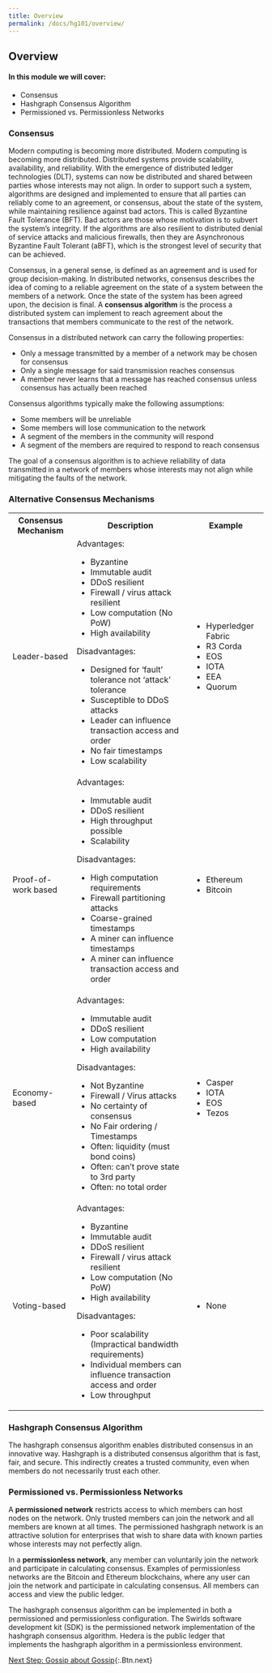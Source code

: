 ```yaml
---
title: Overview
permalink: /docs/hg101/overview/
---
```


## Overview

#### In this module we will cover:

* Consensus
* Hashgraph Consensus Algorithm
* Permissioned vs. Permissionless Networks

### Consensus

Modern computing is becoming more distributed. Modern computing is becoming more distributed. Distributed systems provide
scalability, availability, and reliability. With the emergence of distributed ledger technologies (DLT), systems can now be distributed and
shared between parties whose interests may not align. In order to support such a system, algorithms are designed and implemented to
ensure that all parties can reliably come to an agreement, or consensus, about the state of the system, while maintaining resilience
against bad actors. This is called Byzantine Fault Tolerance (BFT). Bad actors are those whose motivation is to subvert the system’s
integrity. If the algorithms are also resilient to distributed denial of service attacks and malicious firewalls, then they are
Asynchronous Byzantine Fault Tolerant (aBFT), which is the strongest level of security that can be achieved.

Consensus, in a general sense, is defined as an agreement and is used for group decision-making. In distributed networks, consensus describes
the idea of coming to a reliable agreement on the state of a system between the members of a network. Once the state of the system has
been agreed upon, the decision is final. A **consensus algorithm** is the process a distributed system can implement to reach agreement about
the transactions that members communicate to the rest of the network.

Consensus in a distributed network can carry the following properties:

* Only a message transmitted by a member of a network may be chosen for consensus
* Only a single message for said transmission reaches consensus
* A member never learns that a message has reached consensus unless consensus has actually been reached

Consensus algorithms typically make the following assumptions:

* Some members will be unreliable
* Some members will lose communication to the network
* A segment of the members in the community will respond
* A segment of the members are required to respond to reach consensus

The goal of a consensus algorithm is to achieve reliability of data transmitted in a network of members whose interests may not align while mitigating the faults of the network.

### Alternative Consensus Mechanisms

<table>
  <tbody>
    <tr>
      <th> Consensus Mechanism</th>
      <th align="center">Description</th>
      <th align="center">Example</th>
    </tr>
    <tr>
      <td>Leader-based</td>
      <td align="Left">
      Advantages:
      	<ul>
      		<li>Byzantine</li>
		<li>Immutable audit</li>
		<li>DDoS resilient</li>
		<li>Firewall / virus attack resilient</li>
		<li>Low computation (No PoW)</li>
		<li>High availability</li>
      </ul>
    Disadvantages:
	<ul>
		<li>Designed for ‘fault’ tolerance not ‘attack’ tolerance</li>
		<li>Susceptible to DDoS attacks</li>
		<li>Leader can influence transaction access and order</li>
		<li>No fair timestamps</li>
		<li>Low scalability</li>
	</ul>    
      </td>
      <td align="left">
      	<ul>
      		<li>Hyperledger Fabric</li>
		<li>R3 Corda</li>
		<li>EOS</li>
		<li>IOTA</li>
		<li>EEA</li>
		<li>Quorum</li>
	</ul>
      </td>
    </tr>
    <tr>
      <td>Proof-of-work based</td>
      <td align="left">
      Advantages:
      	<ul>
		<li>Immutable audit</li>
		<li>DDoS resilient</li>
		<li>High throughput possible</li>
		<li>Scalability</li>
      </ul>
    Disadvantages:
    	<ul>
		<li>High computation requirements</li>
		<li>Firewall partitioning attacks</li>
		<li>Coarse-grained timestamps</li>
		<li>A miner can influence timestamps</li>
		<li>A miner can influence transaction access and order</li>
	</ul>  
      </td>
      <td align="left">
      	<ul>
      		<li>Ethereum</li>
		<li>Bitcoin</li>
	</ul>
      </td>
    </tr>
    <tr>
      <td>Economy-based</td>
      <td align="left">
      Advantages:
      	<ul>
		<li>Immutable audit</li>
		<li>DDoS resilient</li>
		<li>Low computation</li>
		<li>High availability</li>
      </ul>
    Disadvantages:
    	<ul>
		<li>Not Byzantine</li>
		<li>Firewall / Virus attacks</li>
		<li>No certainty of consensus</li>
		<li>No Fair ordering / Timestamps</li>
		<li>Often: liquidity (must bond coins)</li>
		<li>Often: can’t prove state to 3rd party</li>
		<li>Often: no total order</li>
	</ul>   
      </td>
      <td align="left">
          <ul>
		<li>Casper</li>
		<li>IOTA</li>
		<li>EOS</li>
		<li>Tezos</li>
	</ul>
      </td>
    </tr>
    <tr>
      <td>Voting-based</td>
      <td align="left">
      Advantages:
      	<ul>
		<li>Byzantine</li>
		<li>Immutable audit</li>
		<li>DDoS resilient</li>
		<li>Firewall / virus attack resilient</li>
		<li>Low computation (No PoW)</li>
		<li>High availability</li>
      </ul>
    Disadvantages:
	<ul>
      		<li>Poor scalability (Impractical bandwidth requirements)</li>
		<li>Individual members can influence transaction access and order</li>
		<li>Low throughput</li>
	</ul>
      </td>
      <td align="left">
      	<ul>
      	  <li>None</li>
	</ul>        
      </td>
    </tr>
  </tbody>
</table>

### Hashgraph Consensus Algorithm

The hashgraph consensus algorithm enables distributed consensus in an innovative way. Hashgraph is a distributed consensus algorithm that is fast, fair, and secure. This indirectly creates a trusted community, even when members do not necessarily trust each other.

### Permissioned vs. Permissionless Networks

A **permissioned network** restricts access to which members can host nodes on the network. Only trusted members can join the network and all members are known at all times. The permissioned hashgraph network is an attractive solution for enterprises that wish to share data with known parties whose interests may not perfectly align.

In a **permissionless network**, any member can voluntarily join the network and participate in calculating consensus. Examples of permissionless networks are the
Bitcoin and Ethereum blockchains, where any user can join the network and participate in calculating consensus. All members can access and view the public ledger.

The hashgraph consensus algorithm can be implemented in both a permissioned and permissionless configuration. The Swirlds software development kit (SDK) is the permissioned network implementation of the hashgraph consensus algorithm. Hedera is the public ledger that implements the hashgraph algorithm in a permissionless environment.

[Next Step: Gossip about Gossip](/docs/hg101/gossip-about-gossip){:.Btn.next}
